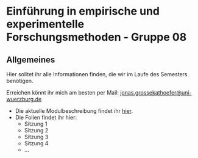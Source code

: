 # Einführung in empirische und experimentelle Forschungsmethoden - Gruppe 08
## Allgemeines

Hier solltet ihr alle Informationen finden, die wir im Laufe des Semesters benötigen.

Erreichen könnt ihr mich am besten per Mail: [jonas.grossekathoefer@uni-wuerzburg.de](mailto:jonas.grossekathoefer@uni-wuerzburg.de)

+ Die aktuelle Modulbeschreibung findet ihr [hier](https://www2.uni-wuerzburg.de/mhb/MB-de-06-PSY-EFM-152-m01.pdf).
+ Die Folien findet ihr hier:
  + Sitzung 1
  + Sitzung 2
  + Sitzung 3
  + Sitzung 4
  + ...
